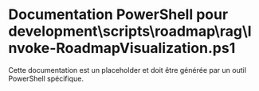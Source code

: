# Documentation PowerShell pour development\scripts\roadmap\rag\Invoke-RoadmapVisualization.ps1

Cette documentation est un placeholder et doit être générée par un outil PowerShell spécifique.
